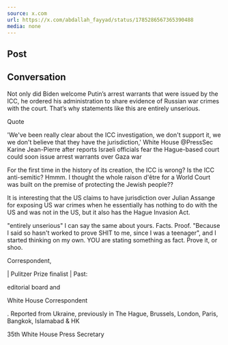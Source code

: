 ```yaml
---
source: x.com
url: https://x.com/abdallah_fayyad/status/1785286567365390488
media: none
---
```


## Post

## Conversation

Not only did Biden welcome Putin’s arrest warrants that were issued by the ICC, he ordered his administration to share evidence of Russian war crimes with the court. That’s why statements like this are entirely unserious.

Quote

'We've been really clear about the ICC investigation, we don't support it, we we don't believe that they have the jurisdiction,' White House @PressSec Karine Jean-Pierre after reports Israeli officials fear the Hague-based court could soon issue arrest warrants over Gaza war



For the first time in the history of its creation, the ICC is wrong? Is the ICC anti-semitic? Hmmm. I thought the whole raison d'être for a World Court was built on the premise of protecting the Jewish people??

It is interesting that the US claims to have jurisdiction over Julian Assange for exposing US war crimes when he essentially has nothing to do with the US and was not in the US, but it also has the Hague Invasion Act.

"entirely unserious" I can say the same about yours. Facts. Proof. "Because I said so hasn't worked to prove SHIT to me, since I was a teenager", and I started thinking on my own. YOU are stating something as fact. Prove it, or shoo.

Correspondent,

| Pulitzer Prize finalist | Past:

editorial board and

White House Correspondent

. Reported from Ukraine, previously in The Hague, Brussels, London, Paris, Bangkok, Islamabad & HK

35th White House Press Secretary
